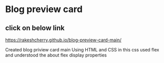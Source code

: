 # Blog preview card

## click on below link

https://rakeshcherry.github.io/blog-preview-card-main/


Created blog priview card main 
Using HTML and CSS 
in this css used flex and understood the about flex display properties
